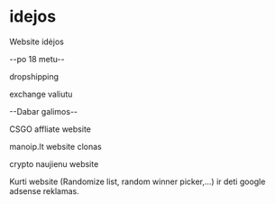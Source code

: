 # idejos
Website idėjos


--po 18 metu--

dropshipping

exchange valiutu


--Dabar galimos--

CSGO affliate website

manoip.lt website clonas

crypto naujienu website

Kurti website (Randomize list, random winner picker,...) ir deti google adsense reklamas.
